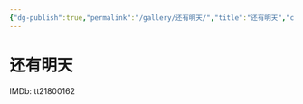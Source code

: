 ```yaml
---
{"dg-publish":true,"permalink":"/gallery/还有明天/","title":"还有明天","created":"2025-06-25T14:18:45.961+08:00"}
---
```



# 还有明天

IMDb: tt21800162
